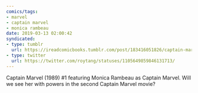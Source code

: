 ```yaml
---
comics/tags:
- marvel
- captain marvel
- monica rambeau
date: 2019-03-13 02:00:42
syndicated:
- type: tumblr
  url: https://ireadcomicbooks.tumblr.com/post/183416051826/captain-marvel-1989-1-featuring-monica-rambeau
- type: twitter
  url: https://twitter.com/roytang/statuses/1105649859846131713/
---
```


Captain Marvel (1989) #1 featuring Monica Rambeau as Captain Marvel. Will we see her with powers in the second Captain Marvel movie?